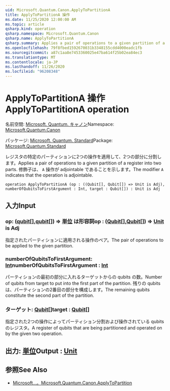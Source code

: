 ```yaml
---
uid: Microsoft.Quantum.Canon.ApplyToPartitionA
title: ApplyToPartitionA 操作
ms.date: 11/25/2020 12:00:00 AM
ms.topic: article
qsharp.kind: operation
qsharp.namespace: Microsoft.Quantum.Canon
qsharp.name: ApplyToPartitionA
qsharp.summary: Applies a pair of operations to a given partition of a register into two parts. The modifier `A` indicates that the operation is adjointable.
ms.openlocfilehash: 79f8fbed1592670031b3348155cdd4000eadc1fb
ms.sourcegitcommit: a87c1aa8e7453360025e47ba614f25b02ea84ec3
ms.translationtype: MT
ms.contentlocale: ja-JP
ms.lasthandoff: 11/26/2020
ms.locfileid: "96208348"
---
```

# <a name="applytopartitiona-operation"></a><span data-ttu-id="86e35-102">ApplyToPartitionA 操作</span><span class="sxs-lookup"><span data-stu-id="86e35-102">ApplyToPartitionA operation</span></span>

<span data-ttu-id="86e35-103">名前空間: [Microsoft. Quantum. キャノン](xref:Microsoft.Quantum.Canon)</span><span class="sxs-lookup"><span data-stu-id="86e35-103">Namespace: [Microsoft.Quantum.Canon](xref:Microsoft.Quantum.Canon)</span></span>

<span data-ttu-id="86e35-104">パッケージ: [Microsoft. Quantum. Standard](https://nuget.org/packages/Microsoft.Quantum.Standard)</span><span class="sxs-lookup"><span data-stu-id="86e35-104">Package: [Microsoft.Quantum.Standard](https://nuget.org/packages/Microsoft.Quantum.Standard)</span></span>


<span data-ttu-id="86e35-105">レジスタの特定のパーティションに2つの操作を適用して、2つの部分に分割します。</span><span class="sxs-lookup"><span data-stu-id="86e35-105">Applies a pair of operations to a given partition of a register into two parts.</span></span>
<span data-ttu-id="86e35-106">修飾子は、 `A` 操作が adjointable であることを示します。</span><span class="sxs-lookup"><span data-stu-id="86e35-106">The modifier `A` indicates that the operation is adjointable.</span></span>

```qsharp
operation ApplyToPartitionA (op : ((Qubit[], Qubit[]) => Unit is Adj), numberOfQubitsToFirstArgument : Int, target : Qubit[]) : Unit is Adj
```


## <a name="input"></a><span data-ttu-id="86e35-107">入力</span><span class="sxs-lookup"><span data-stu-id="86e35-107">Input</span></span>

### <a name="op--qubitqubit--unit--is-adj"></a><span data-ttu-id="86e35-108">op: ([qubit](xref:microsoft.quantum.lang-ref.qubit)[],[qubit](xref:microsoft.quantum.lang-ref.qubit)[]) => [単位](xref:microsoft.quantum.lang-ref.unit)  は形容詞</span><span class="sxs-lookup"><span data-stu-id="86e35-108">op : ([Qubit](xref:microsoft.quantum.lang-ref.qubit)[],[Qubit](xref:microsoft.quantum.lang-ref.qubit)[]) => [Unit](xref:microsoft.quantum.lang-ref.unit)  is Adj</span></span>

<span data-ttu-id="86e35-109">指定されたパーティションに適用される操作のペア。</span><span class="sxs-lookup"><span data-stu-id="86e35-109">The pair of operations to be applied to the given partition.</span></span>


### <a name="numberofqubitstofirstargument--int"></a><span data-ttu-id="86e35-110">numberOfQubitsToFirstArgument: [Int](xref:microsoft.quantum.lang-ref.int)</span><span class="sxs-lookup"><span data-stu-id="86e35-110">numberOfQubitsToFirstArgument : [Int](xref:microsoft.quantum.lang-ref.int)</span></span>

<span data-ttu-id="86e35-111">パーティションの最初の部分に入れるターゲットからの qubits の数。</span><span class="sxs-lookup"><span data-stu-id="86e35-111">Number of qubits from target to put into the first part of the partition.</span></span>
<span data-ttu-id="86e35-112">残りの qubits は、パーティションの2番目の部分を構成します。</span><span class="sxs-lookup"><span data-stu-id="86e35-112">The remaining qubits constitute the second part of the partition.</span></span>


### <a name="target--qubit"></a><span data-ttu-id="86e35-113">ターゲット: [Qubit](xref:microsoft.quantum.lang-ref.qubit)[]</span><span class="sxs-lookup"><span data-stu-id="86e35-113">target : [Qubit](xref:microsoft.quantum.lang-ref.qubit)[]</span></span>

<span data-ttu-id="86e35-114">指定された2つの操作によってパーティション分割および操作されている qubits のレジスタ。</span><span class="sxs-lookup"><span data-stu-id="86e35-114">A register of qubits that are being partitioned and operated on by the given two operation.</span></span>



## <a name="output--unit"></a><span data-ttu-id="86e35-115">出力: [単位](xref:microsoft.quantum.lang-ref.unit)</span><span class="sxs-lookup"><span data-stu-id="86e35-115">Output : [Unit](xref:microsoft.quantum.lang-ref.unit)</span></span>



## <a name="see-also"></a><span data-ttu-id="86e35-116">参照</span><span class="sxs-lookup"><span data-stu-id="86e35-116">See Also</span></span>

- [<span data-ttu-id="86e35-117">Microsoft...。</span><span class="sxs-lookup"><span data-stu-id="86e35-117">Microsoft.Quantum.Canon.ApplyToPartition</span></span>](xref:Microsoft.Quantum.Canon.ApplyToPartition)